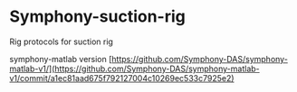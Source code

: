 # Symphony-suction-rig
Rig protocols for suction rig

symphony-matlab version [https://github.com/Symphony-DAS/symphony-matlab-v1/](https://github.com/Symphony-DAS/symphony-matlab-v1/commit/a1ec81aad675f792127004c10269ec533c7925e2)
